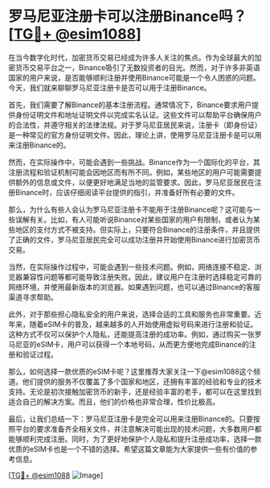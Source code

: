 # 罗马尼亚注册卡可以注册Binance吗？[[TG💪+ @esim1088](https://t.me/s/esim1088)]

在当今数字化时代，加密货币交易已经成为许多人关注的焦点。作为全球最大的加密货币交易平台之一，Binance吸引了无数投资者的目光。然而，对于许多非英语国家的用户来说，是否能够顺利注册并使用Binance可能是一个令人困惑的问题。今天，我们就来聊聊罗马尼亚注册卡是否可以用于注册Binance。

首先，我们需要了解Binance的基本注册流程。通常情况下，Binance要求用户提供身份证明文件和地址证明文件以完成实名认证。这些文件可以帮助平台确保用户的合法性，并遵守相关的法律法规。对于罗马尼亚居民来说，注册卡（即身份证）是一种常见的官方身份证明文件。因此，理论上讲，使用罗马尼亚注册卡是可以用来注册Binance的。

然而，在实际操作中，可能会遇到一些挑战。Binance作为一个国际化的平台，其注册流程和验证机制可能会因地区而有所不同。例如，某些地区的用户可能需要提供额外的信息或文件，以便更好地满足当地的监管要求。因此，罗马尼亚居民在注册Binance时，应该仔细阅读平台提供的指引，并准备好所有必要的文件。

那么，为什么有些人会认为罗马尼亚注册卡不能用于注册Binance呢？这可能与一些误解有关。比如，有人可能听说Binance对某些国家的用户有限制，或者认为某些地区的支付方式不被支持。但实际上，只要符合Binance的注册条件，并且提供了正确的文件，罗马尼亚居民完全可以成功注册并开始使用Binance进行加密货币交易。

当然，在实际操作过程中，可能会遇到一些技术问题。例如，网络连接不稳定、浏览器兼容性问题等都可能导致注册失败。因此，建议用户在注册时选择稳定可靠的网络环境，并使用最新版本的浏览器。如果遇到问题，也可以通过Binance的客服渠道寻求帮助。

此外，对于那些担心隐私安全的用户来说，选择合适的工具和服务也非常重要。近年来，随着eSIM卡的普及，越来越多的人开始使用虚拟号码来进行注册和验证。这种方式不仅可以保护个人隐私，还能提高注册的成功率。例如，通过购买一张罗马尼亚的eSIM卡，用户可以获得一个本地号码，从而更方便地完成Binance的注册和验证过程。

那么，如何选择一款优质的eSIM卡呢？这里推荐大家关注一下@esim1088这个频道。他们提供的服务不仅覆盖了多个国家和地区，还拥有丰富的经验和专业的技术支持。无论是初次接触加密货币的新手，还是经验丰富的老手，都可以在这里找到适合自己的解决方案。而且，他们的价格也非常合理，性价比极高。

最后，让我们总结一下：罗马尼亚注册卡是完全可以用来注册Binance的。只要按照平台的要求准备齐全相关文件，并注意解决可能出现的技术问题，大多数用户都能够顺利完成注册。同时，为了更好地保护个人隐私和提升注册成功率，选择一款优质的eSIM卡也是一个不错的选择。希望这篇文章能为大家提供一些有价值的参考信息。

[[TG💪+ @esim1088](https://t.me/s/esim1088) ![Image](https://i.postimg.cc/4NQfJmqS/Snipaste-2025-05-13-00-14-12.png)]